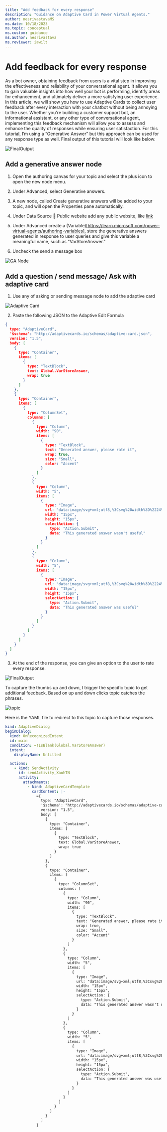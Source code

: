 ```yaml
---
title: "Add feedback for every response"
description: "Guidance on Adaptive Card in Power Virtual Agents."
author: nesrivastavaMS
ms.date: 10/18/2023
ms.topic: conceptual
ms.custom: guidance
ms.author: nesrivastava
ms.reviewer: iawilt
---
```

# Add feedback for every response 

As a bot owner, obtaining feedback from users is a vital step in improving the effectiveness and reliability of your conversational agent. It allows you to gain valuable insights into how well your bot is performing, identify areas for enhancement, and ultimately deliver a more satisfying user experience. 
In this article, we will show you how to use Adaptive Cards to collect user feedback after every interaction with your chatbot without being annoying to the user. Whether you're building a customer support bot, an informational assistant, or any other type of conversational agent, implementing this feedback mechanism will allow you to assess and enhance the quality of responses while ensuring user satisfaction. For this tutorial, I’m using a “Generative Answer” but this approach can be used for any response type as well.
Final output of this tutorial will look like below:

![FinalOutput](./media/AdaptiveCard/FinalOutput.png)

## Add a generative answer node
1.	Open the authoring canvas for your topic and select the plus icon to open the new node menu.

2.	Under Advanced, select Generative answers.

3.	A new node, called Create generative answers will be added to your topic, and will open the Properties pane automatically. 

4.	Under Data Source  Public website add any public website, like  [link](https://learn.microsoft.com/)

5.	Under Advanced create a (Variable)[https://learn.microsoft.com/power-virtual-agents/authoring-variables], store the generative answers generated in response to user queries and give this variable a meaningful name, such as "VarStoreAnswer."

6.	Uncheck the send a message box

 ![GA Node](./media/AdaptiveCard/GANode.png)

## Add a question / send message/ Ask with adaptive card
1.	Use any of asking or sending message node to add the adaptive card

 ![Adaptive Card](./media/AdaptiveCard/AdaptiveCardpng.png)

2.	Paste the following JSON to the Adaptive Edit Formula 

``` json
{
  type: "AdaptiveCard",
  '$schema': "http://adaptivecards.io/schemas/adaptive-card.json",
  version: "1.5",
  body: [
    {
      type: "Container",
      items: [
        {
          type: "TextBlock",
          text: Global.VarStoreAnswer,
          wrap: true
        }
      ]
    },
    {
      type: "Container",
      items: [
        {
          type: "ColumnSet",
          columns: [
            {
              type: "Column",
              width: "90",
              items: [
                {
                  type: "TextBlock",
                  text: "Generated answer, please rate it",
                  wrap: true,
                  size: "Small",
                  color: "Accent"
                }
              ]
            },
            {
              type: "Column",
              width: "5",
              items: [
                {
                  type: "Image",
                  url: "data:image/svg+xml;utf8,%3Csvg%20width%3D%2224%22%20height%3D%2224%22%20viewBox%3D%220%200%2024%2024%22%20fill%3D%22none%22%20xmlns%3D%22http%3A%2F%2Fwww.w3.org%2F2000%2Fsvg%22%3E%0A%20%20%3Cpath%20d%3D%22M16.4996%2017.9852C16.4996%2020.4271%2015.3595%2022.1838%2013.4932%2022.1838C12.5183%2022.1838%2012.1518%2021.6411%2011.8021%2020.3881L11.596%2019.6162C11.495%2019.2574%2011.3192%2018.6467%2011.069%2017.7852C11.0623%2017.7621%2011.0524%2017.7403%2011.0396%2017.7203L8.17281%2013.2346C7.49476%2012.1736%206.49429%2011.3581%205.31841%2010.9079L4.84513%2010.7267C3.5984%2010.2494%202.87457%208.94562%203.1287%207.63505L3.53319%205.54897C3.77462%204.30388%204.71828%203.31298%205.9501%203.01106L13.5778%201.14153C16.109%200.521138%2018.6674%202.05607%2019.3113%204.5814L20.7262%2010.1306C21.1697%2011.8698%2020.1192%2013.6393%2018.3799%2014.0828C18.1175%2014.1497%2017.8478%2014.1835%2017.5769%2014.1835H15.7536C16.2497%2015.8164%2016.4996%2017.0762%2016.4996%2017.9852ZM4.60127%207.92059C4.48576%208.5163%204.81477%209.10893%205.38147%209.3259L5.85475%209.5071C7.33036%2010.0721%208.58585%2011.0954%209.43674%2012.4268L12.3035%2016.9125C12.3935%2017.0534%2012.4629%2017.2064%2012.5095%2017.367L13.0614%2019.2873L13.2731%2020.0786C13.4125%2020.5666%2013.4827%2020.6838%2013.4932%2020.6838C14.3609%2020.6838%2014.9996%2019.6998%2014.9996%2017.9852C14.9996%2017.1007%2014.6738%2015.6497%2014.0158%2013.6701C13.8544%2013.1846%2014.2158%2012.6835%2014.7275%2012.6835H17.5769C17.7228%2012.6835%2017.868%2012.6653%2018.0093%2012.6293C18.9459%2012.3905%2019.5115%2011.4377%2019.2727%2010.5012L17.8578%204.952C17.4172%203.22415%2015.6668%202.17393%2013.9349%202.59841L6.30718%204.46794C5.64389%204.63051%205.13577%205.16407%205.00577%205.83451L4.60127%207.92059Z%22%20fill%3D%22%23212121%22%20%2F%3E%0A%3C%2Fsvg%3E",
                  width: "15px",
                  height: "15px",
                  selectAction: {
                    type: "Action.Submit",
                    data: "This generated answer wasn't useful"
                  }
                }
              ]
            },
            {
              type: "Column",
              width: "5",
              items: [
                {
                  type: "Image",
                  url: "data:image/svg+xml;utf8,%3Csvg%20width%3D%2224%22%20height%3D%2224%22%20viewBox%3D%220%200%2024%2024%22%20fill%3D%22none%22%20xmlns%3D%22http%3A%2F%2Fwww.w3.org%2F2000%2Fsvg%22%3E%0A%20%20%3Cpath%20d%3D%22M16.4996%205.20259C16.4996%202.76065%2015.3595%201.00391%2013.4932%201.00391C12.467%201.00391%2012.1149%201.60527%2011.747%203.00348C11.6719%203.29233%2011.635%203.43297%2011.596%203.57157C11.495%203.93031%2011.3192%204.54106%2011.069%205.40258C11.0623%205.42566%2011.0524%205.44741%2011.0396%205.46749L8.17281%209.95315C7.49476%2011.0141%206.49429%2011.8296%205.31841%2012.2798L4.84513%2012.461C3.5984%2012.9384%202.87457%2014.2421%203.1287%2015.5527L3.53319%2017.6388C3.77462%2018.8839%204.71828%2019.8748%205.9501%2020.1767L13.5778%2022.0462C16.109%2022.6666%2018.6674%2021.1317%2019.3113%2018.6064L20.7262%2013.0572C21.1697%2011.3179%2020.1192%209.54845%2018.3799%209.10498C18.1175%209.03807%2017.8478%209.00422%2017.5769%209.00422H15.7536C16.2497%207.37133%2016.4996%206.11155%2016.4996%205.20259ZM4.60127%2015.2672C4.48576%2014.6715%204.81477%2014.0788%205.38147%2013.8619L5.85475%2013.6806C7.33036%2013.1157%208.58585%2012.0923%209.43674%2010.7609L12.3035%206.27526C12.3935%206.13437%2012.4629%205.98131%2012.5095%205.82074C12.7608%204.95574%2012.9375%204.34175%2013.0399%203.97786C13.083%203.82461%2013.1239%203.66916%2013.1976%203.38519C13.3875%202.66348%2013.4809%202.50391%2013.4932%202.50391C14.3609%202.50391%2014.9996%203.48797%2014.9996%205.20259C14.9996%206.08708%2014.6738%207.53803%2014.0158%209.51766C13.8544%2010.0032%2014.2158%2010.5042%2014.7275%2010.5042H17.5769C17.7228%2010.5042%2017.868%2010.5224%2018.0093%2010.5585C18.9459%2010.7973%2019.5115%2011.7501%2019.2727%2012.6866L17.8578%2018.2357C17.4172%2019.9636%2015.6668%2021.0138%2013.9349%2020.5893L6.30718%2018.7198C5.64389%2018.5572%205.13577%2018.0237%205.00577%2017.3532L4.60127%2015.2672Z%22%20fill%3D%22%23212121%22%20%2F%3E%0A%3C%2Fsvg%3E",
                  width: "15px",
                  height: "15px",
                  selectAction: {
                    type: "Action.Submit",
                    data: "This generated answer was useful"
                  }
                }
              ]
            }
          ]
        }
      ]
    }
  ]
}
```

3.	At the end of the response, you can give an option to the user to rate every response. 

![FinalOutput](./media/AdaptiveCard/FinalOutput.png)

To capture the thumbs up and down, I trigger the specific topic to get additional feedback. Based on up and down clicks topic catches the phrases. 

![topic](./media/AdaptiveCard/topic.png)

Here is the YAML file to redirect to this topic to capture those responses. 

``` yaml
kind: AdaptiveDialog
beginDialog:
  kind: OnRecognizedIntent
  id: main
  condition: =!IsBlank(Global.VarStoreAnswer)
  intent:
    displayName: Untitled

  actions:
    - kind: SendActivity
      id: sendActivity_XauhTN
      activity:
        attachments:
          - kind: AdaptiveCardTemplate
            cardContent: |-
              ={
                type: "AdaptiveCard",
                '$schema': "http://adaptivecards.io/schemas/adaptive-card.json",
                version: "1.5",
                body: [
                  {
                    type: "Container",
                    items: [
                      {
                        type: "TextBlock",
                        text: Global.VarStoreAnswer,
                        wrap: true
                      }
                    ]
                  },
                  {
                    type: "Container",
                    items: [
                      {
                        type: "ColumnSet",
                        columns: [
                          {
                            type: "Column",
                            width: "90",
                            items: [
                              {
                                type: "TextBlock",
                                text: "Generated answer, please rate it",
                                wrap: true,
                                size: "Small",
                                color: "Accent"
                              }
                            ]
                          },
                          {
                            type: "Column",
                            width: "5",
                            items: [
                              {
                                type: "Image",
                                url: "data:image/svg+xml;utf8,%3Csvg%20width%3D%2224%22%20height%3D%2224%22%20viewBox%3D%220%200%2024%2024%22%20fill%3D%22none%22%20xmlns%3D%22http%3A%2F%2Fwww.w3.org%2F2000%2Fsvg%22%3E%0A%20%20%3Cpath%20d%3D%22M16.4996%2017.9852C16.4996%2020.4271%2015.3595%2022.1838%2013.4932%2022.1838C12.5183%2022.1838%2012.1518%2021.6411%2011.8021%2020.3881L11.596%2019.6162C11.495%2019.2574%2011.3192%2018.6467%2011.069%2017.7852C11.0623%2017.7621%2011.0524%2017.7403%2011.0396%2017.7203L8.17281%2013.2346C7.49476%2012.1736%206.49429%2011.3581%205.31841%2010.9079L4.84513%2010.7267C3.5984%2010.2494%202.87457%208.94562%203.1287%207.63505L3.53319%205.54897C3.77462%204.30388%204.71828%203.31298%205.9501%203.01106L13.5778%201.14153C16.109%200.521138%2018.6674%202.05607%2019.3113%204.5814L20.7262%2010.1306C21.1697%2011.8698%2020.1192%2013.6393%2018.3799%2014.0828C18.1175%2014.1497%2017.8478%2014.1835%2017.5769%2014.1835H15.7536C16.2497%2015.8164%2016.4996%2017.0762%2016.4996%2017.9852ZM4.60127%207.92059C4.48576%208.5163%204.81477%209.10893%205.38147%209.3259L5.85475%209.5071C7.33036%2010.0721%208.58585%2011.0954%209.43674%2012.4268L12.3035%2016.9125C12.3935%2017.0534%2012.4629%2017.2064%2012.5095%2017.367L13.0614%2019.2873L13.2731%2020.0786C13.4125%2020.5666%2013.4827%2020.6838%2013.4932%2020.6838C14.3609%2020.6838%2014.9996%2019.6998%2014.9996%2017.9852C14.9996%2017.1007%2014.6738%2015.6497%2014.0158%2013.6701C13.8544%2013.1846%2014.2158%2012.6835%2014.7275%2012.6835H17.5769C17.7228%2012.6835%2017.868%2012.6653%2018.0093%2012.6293C18.9459%2012.3905%2019.5115%2011.4377%2019.2727%2010.5012L17.8578%204.952C17.4172%203.22415%2015.6668%202.17393%2013.9349%202.59841L6.30718%204.46794C5.64389%204.63051%205.13577%205.16407%205.00577%205.83451L4.60127%207.92059Z%22%20fill%3D%22%23212121%22%20%2F%3E%0A%3C%2Fsvg%3E",
                                width: "15px",
                                height: "15px",
                                selectAction: {
                                  type: "Action.Submit",
                                  data: "This generated answer wasn't useful"
                                }
                              }
                            ]
                          },
                          {
                            type: "Column",
                            width: "5",
                            items: [
                              {
                                type: "Image",
                                url: "data:image/svg+xml;utf8,%3Csvg%20width%3D%2224%22%20height%3D%2224%22%20viewBox%3D%220%200%2024%2024%22%20fill%3D%22none%22%20xmlns%3D%22http%3A%2F%2Fwww.w3.org%2F2000%2Fsvg%22%3E%0A%20%20%3Cpath%20d%3D%22M16.4996%205.20259C16.4996%202.76065%2015.3595%201.00391%2013.4932%201.00391C12.467%201.00391%2012.1149%201.60527%2011.747%203.00348C11.6719%203.29233%2011.635%203.43297%2011.596%203.57157C11.495%203.93031%2011.3192%204.54106%2011.069%205.40258C11.0623%205.42566%2011.0524%205.44741%2011.0396%205.46749L8.17281%209.95315C7.49476%2011.0141%206.49429%2011.8296%205.31841%2012.2798L4.84513%2012.461C3.5984%2012.9384%202.87457%2014.2421%203.1287%2015.5527L3.53319%2017.6388C3.77462%2018.8839%204.71828%2019.8748%205.9501%2020.1767L13.5778%2022.0462C16.109%2022.6666%2018.6674%2021.1317%2019.3113%2018.6064L20.7262%2013.0572C21.1697%2011.3179%2020.1192%209.54845%2018.3799%209.10498C18.1175%209.03807%2017.8478%209.00422%2017.5769%209.00422H15.7536C16.2497%207.37133%2016.4996%206.11155%2016.4996%205.20259ZM4.60127%2015.2672C4.48576%2014.6715%204.81477%2014.0788%205.38147%2013.8619L5.85475%2013.6806C7.33036%2013.1157%208.58585%2012.0923%209.43674%2010.7609L12.3035%206.27526C12.3935%206.13437%2012.4629%205.98131%2012.5095%205.82074C12.7608%204.95574%2012.9375%204.34175%2013.0399%203.97786C13.083%203.82461%2013.1239%203.66916%2013.1976%203.38519C13.3875%202.66348%2013.4809%202.50391%2013.4932%202.50391C14.3609%202.50391%2014.9996%203.48797%2014.9996%205.20259C14.9996%206.08708%2014.6738%207.53803%2014.0158%209.51766C13.8544%2010.0032%2014.2158%2010.5042%2014.7275%2010.5042H17.5769C17.7228%2010.5042%2017.868%2010.5224%2018.0093%2010.5585C18.9459%2010.7973%2019.5115%2011.7501%2019.2727%2012.6866L17.8578%2018.2357C17.4172%2019.9636%2015.6668%2021.0138%2013.9349%2020.5893L6.30718%2018.7198C5.64389%2018.5572%205.13577%2018.0237%205.00577%2017.3532L4.60127%2015.2672Z%22%20fill%3D%22%23212121%22%20%2F%3E%0A%3C%2Fsvg%3E",
                                width: "15px",
                                height: "15px",
                                selectAction: {
                                  type: "Action.Submit",
                                  data: "This generated answer was useful"
                                }
                              }
                            ]
                          }
                        ]
                      }
                    ]
                  }
                ]
              }

```


 

